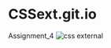 # CSSext.git.io
Assignment_4
![css external](https://user-images.githubusercontent.com/114283440/192458256-a5a0ffc7-8b22-4cce-a9d4-8300e0934d0f.png)
